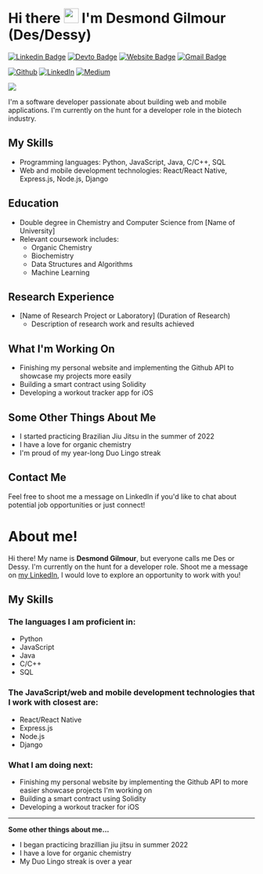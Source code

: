 # Hi there <img src="https://emojis.slackmojis.com/emojis/images/1531849430/4246/blob-sunglasses.gif?1531849430" width="30"/> I'm Desmond Gilmour (Des/Dessy) 


[![Linkedin Badge](https://img.shields.io/badge/-jlim-blue?style=flat&logo=Linkedin&logoColor=white&link=https://www.linkedin.com/in/jlim/)](https://www.linkedin.com/in/jlim/)
[![Devto Badge](https://img.shields.io/badge/-@jessicalim-000000?style=flat&labelColor=000000&logo=Devto&link=https://medium.com/@jessicalim)](https://medium.com/@jessicalim)
[![Website Badge](https://img.shields.io/badge/-desmondgilmour.com-47CCCC?style=flat&logo=Google-Chrome&logoColor=white&link=https://desmondgilmour.com)]([https://jessicalim.me](https://desmondgilmour.com))
[![Gmail Badge](https://img.shields.io/badge/-desmondgilmour-c14438?style=flat&logo=Gmail&logoColor=white&link=desmondgilmour@gmail.com)](mailto:desmondgilmour@gmail.com)


<p>
  <a href="https://github.com/dessygil" target="_blank"><img alt="Github" src="https://img.shields.io/badge/GitHub-%2312100E.svg?&style=for-the-       badge&logo=Github&logoColor=white" /></a> 
  <a href="https://www.linkedin.com/in/desmond-gilmour-886b3a128/" target="_blank"><img alt="LinkedIn" src="https://img.shields.io/badge/linkedin-%230077B5.svg?&style=for-the-badge&logo=linkedin&logoColor=white" /></a> 
  <a href="https://dev.to/dessygil" target="_blank"><img alt="Medium" src="https://img.shields.io/badge/medium-%2312100E.svg?&style=for-the-badge&logo=medium&logoColor=white" /></a>
</p>

![](https://visitor-badge.glitch.me/badge?page_id=dessygil)

I'm a software developer passionate about building web and mobile applications. I'm currently on the hunt for a developer role in the biotech industry. 

## My Skills
- Programming languages: Python, JavaScript, Java, C/C++, SQL
- Web and mobile development technologies: React/React Native, Express.js, Node.js, Django

## Education
- Double degree in Chemistry and Computer Science from [Name of University]
- Relevant coursework includes:
  - Organic Chemistry
  - Biochemistry
  - Data Structures and Algorithms
  - Machine Learning

## Research Experience
- [Name of Research Project or Laboratory] (Duration of Research)
  - Description of research work and results achieved

## What I'm Working On
- Finishing my personal website and implementing the Github API to showcase my projects more easily
- Building a smart contract using Solidity
- Developing a workout tracker app for iOS

## Some Other Things About Me
- I started practicing Brazilian Jiu Jitsu in the summer of 2022
- I have a love for organic chemistry
- I'm proud of my year-long Duo Lingo streak

## Contact Me
Feel free to shoot me a message on LinkedIn if you'd like to chat about potential job opportunities or just connect!


# About me!

Hi there! My name is <strong>Desmond Gilmour</strong>, but everyone calls me Des or Dessy. I'm currently on the hunt for a developer role. Shoot me a message on [my LinkedIn](https://www.linkedin.com/in/desmond-gilmour-886b3a128/), I would love to explore an opportunity to work with you!

## My Skills
### The languages I am proficient in:
<ul>
  <li>Python</li>
  <li>JavaScript</li>
  <li>Java</li>
  <li>C/C++</li>
  <li>SQL</li>
</ul>

### The JavaScript/web and mobile development technologies that I work with closest are:
<ul>
  <li>React/React Native</li>
  <li>Express.js</li>
  <li>Node.js</li>
  <li>Django</li>
</ul>

### What I am doing next:
<ul>
  <li>Finishing my personal website by implementing the Github API to more easier showcase projects I'm working on</li>
  <li>Building a smart contract using Solidity</li>
  <li>Developing a workout tracker for iOS</li>
</ul>

<hr>

<strong>Some other things about me...</strong>
<ul>
  <li>I began practicing brazillian jiu jitsu in summer 2022</li>
  <li>I have a love for organic chemistry</li>
  <li>My Duo Lingo streak is over a year</li>
</ul>

<!---
dessygil/dessygil is a ✨ special ✨ repository because its `README.md` (this file) appears on your GitHub profile.
You can click the Preview link to take a look at your changes.
--->
